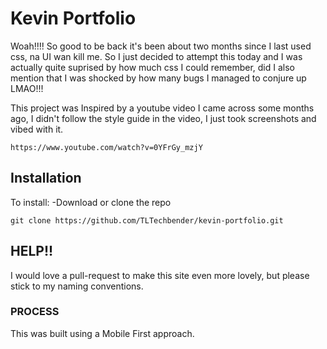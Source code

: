 # Kevin Portfolio
Woah!!!! So good to be back it's been about two months since I last used css, na UI wan kill me.
So I just decided to attempt this today and I was actually quite suprised by how much css I could remember, did I also mention that I was shocked by how many bugs I managed to conjure up LMAO!!!

This project was Inspired by a youtube video I came across some months ago, I didn't follow the style guide in the video, I just took screenshots and vibed with it.
 ```
 https://www.youtube.com/watch?v=0YFrGy_mzjY
 ```
## Installation
 To install:
 -Download or clone the repo
 ```
git clone https://github.com/TLTechbender/kevin-portfolio.git
 ```

 ## HELP!!
I would love a pull-request to make this site even more lovely, but please stick to my naming conventions.

 ### PROCESS
 This was built using a Mobile First approach.
 
